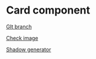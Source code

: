 # Card component 


[GIt branch](https://github.com/codiku/react-native-todolist/tree/004-EN-card)

[Check image](https://github.com/codiku/ressources/blob/master/RN_todo_check.png)

[Shadow generator](https://ethercreative.github.io/react-native-shadow-generator/)